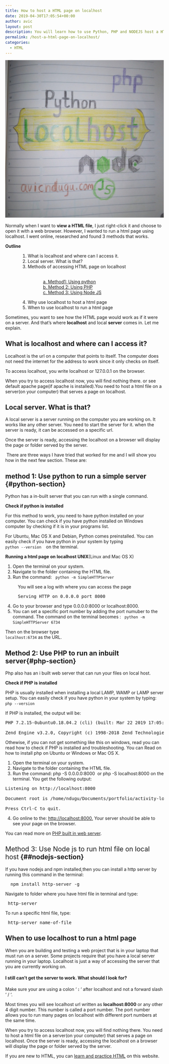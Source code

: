 ```yaml
---
title: How to host a HTML page on localhost
date: 2019-04-30T17:05:54+00:00
author: avic
layout: post
description: You will learn how to use Python, PHP and NODEJS host a HTML page on localhost. You don't need to know any of these three languages to run a HTML page on local host.
permalink: /host-a-html-page-on-localhost/
categories:
  - HTML
---
```

<img src="/public/04/IMG_20200405_174811_314-e1586098863822.jpg" alt=""/> 

<span style="font-weight: 400;">Normally when I want to <strong>view a HTML file</strong>, I just right-click it and choose to open it with a web browser. However, I wanted to run a html page using localhost. I went online, researched and found 3 methods that works.<br /> </span><!--more-->

**Outline**

<li style="list-style-type: none;">
  <ol>
    <li style="list-style-type: none;">
      <ol>
        <li style="list-style-type: none;">
          <ol>
            <li style="font-weight: 400;">
              <span style="font-weight: 400;">What is localhost and where can I access it.</span>
            </li>
            <li style="font-weight: 400;">
              <span style="font-weight: 400;">Local server. What is that?</span>
            </li>
            <li style="font-weight: 400;">
              <span style="font-weight: 400;">Methods of accessing HTML page on localhost<br /> </span>
            </li>
          </ol>
        </li>
      </ol>
    </li>
  </ol>
</li>

<p style="padding-left: 120px;">
  <span style="font-weight: 400;"><br /> <a href="#python-section">a. Method1: Using python</a><br /> <a href="#php-section">b. Method 2: Using PHP</a><br /> <a href="#nodejs-section">c. Method 3: Using Node JS</a></span>
</p>

<li style="list-style-type: none;">
  <ol>
    <li style="list-style-type: none;">
      <ol>
        <li style="list-style-type: none;">
          <ol start="4">
            <li>
              Why use localhost to host a html page
            </li>
            <li>
              When to use localhost to run a html page
            </li>
          </ol>
        </li>
      </ol>
    </li>
  </ol>
</li>

Sometimes, you want to see how the HTML page would work as if it were on a server. And that’s where **localhost** and local **server** comes in. Let me explain.

## What is localhost and where can I access it?

Localhost is the url on a computer that points to itself. The computer does not need the internet for the address to work since it only checks on itself.

To access localhost, you write localhost or 127.0.0.1 on the browser.

When you try to access localhost now, you will find nothing there. or see default apache page(if apache is installed).You need to host a html file on a server(on your computer) that serves a page on localhost.

## Local server. What is that?

A local server is a server running on the computer you are working on. It works like any other server. You need to start the server for it. when the server is ready, it can be accessed on a specific url.

Once the server is ready, accessing the localhost on a browser will display the page or folder served by the server.

<span style="font-weight: 400;"> </span><span style="font-weight: 400;">There are three ways I have tried that worked for me and I will show you how in the next few section. These are:<br /> </span>

## method 1: Use python to run a simple server {#python-section}

<span style="font-weight: 400;">Python has a in-built server that you can run with a single command.</span>

**Check if python is installed**

<span style="font-weight: 400;">For this method to work, you need to have python installed on your computer. You can check if you have python installed on Windows computer by checking if it is in your programs list. </span>



<span style="font-weight: 400;">For Ubuntu, Mac OS X and Debian, Python comes preinstalled. </span><span style="font-weight: 400;">You can easily check if you have python in your system by typing <code> python --version </code>  on the terminal.</span>

<span style="font-weight: 400;"><strong>Running a html page on localhost UNIX</strong>(Linux and Mac OS X)</span>

<li style="list-style-type: none;">
  <ol>
    <li>
      <span style="font-weight: 400;">Open the terminal on your system.</span>
    </li>
    <li>
      <span style="font-weight: 400;">Navigate to the folder containing the HTML file.</span>
    </li>
    <li>
      <span style="font-weight: 400;">Run the command:</span><span style="font-weight: 400;">   <code>python -m SimpleHTTPServer</code></span>
    </li>
  </ol>
</li>

<p style="padding-left: 40px;">
  You will see a log with where you can access the page
</p>

<pre style="padding-left: 40px;">Serving HTTP on 0.0.0.0 port 8000</pre>

<li style="list-style-type: none;">
  <ol start="4">
    <li>
      <span style="font-weight: 400;">Go to your browser and type 0.0.0.0:8000 or localhost:8000.</span>
    </li>
    <li>
      <span style="font-weight: 400;">You can set a specific port number by adding the port numuber to the command. The command on the terminal becomes : <code> python -m SimpleHTTPServer 6734 </code></span>
    </li>
  </ol>
</li>

<span style="font-weight: 400;">Then on the browser type <code> localhost:6734</code> as the URL.</span>

## Method 2: Use PHP to run an inbuilt server{#php-section}

<span style="font-weight: 400;">Php also has an i built web server that can run your files on local host.</span>

**Check if PHP is installed**

<span style="font-weight: 400;">PHP is usually installed when installing a local LAMP, WAMP or LAMP server setup. </span><span style="font-weight: 400;">You can easily check if you have python in your system by typing:</span><span style="font-weight: 400;"><code> php --version </code></span>

<span style="font-weight: 400;">If PHP is installed, the output will be:<br /> </span>

<pre><span style="font-weight: 400;">PHP 7.2.15-0ubuntu0.18.04.2 (cli) (built: Mar 22 2019 17:05:14) ( NTS )</span> <span style="font-weight: 400;">Copyright (c) 1997-2018 The PHP Group</span>

<span style="font-weight: 400;">Zend Engine v3.2.0, Copyright (c) 1998-2018 Zend Technologies with Zend OPcache v7.2.15-0ubuntu0.18.04.2, Copyright (c) 1999-2018, by Zend Technologies</span></pre>

<span style="font-weight: 400;">Othewise, if you can not get something like this on windows, read you can read how to check if PHP is installed and troubleshooting. You can </span><span style="font-weight: 400;">Read on how to install php on Ubuntu or Windows or Mac OS X.</span>

<li style="list-style-type: none;">
  <ol>
    <li>
      <span style="font-weight: 400;">Open the terminal on your system.</span>
    </li>
    <li>
      <span style="font-weight: 400;">Navigate to the folder containing the HTML file.</span>
    </li>
    <li>
      <span style="font-weight: 400;">Run the command: php -S 0.0.0.0:8000  or php -S localhost:8000 on the terminal. </span><span style="font-weight: 400;">You get the following output:</span>
    </li>
  </ol>
</li>

<pre><span style="font-weight: 400;">Listening on http://localhost:8000

</span><span style="font-weight: 400;">Document root is /home/ndugu/Documents/portfolio/activity-logger

</span><span style="font-weight: 400;">Press Ctrl-C to quit.</span></pre>

<li style="list-style-type: none;">
  <ol start="4">
    <li>
      <span style="font-weight: 400;">Go online to the: </span><a href="http://localhost:8000"><span style="font-weight: 400;">http://localhost:8000.</span></a> Your server should be able to see your page on the browser.
    </li>
  </ol>
</li>

<span style="font-weight: 400;">You can read more on <a href="https://www.php.net/manual/en/features.commandline.webserver.php" target="_blank" rel="noopener noreferrer">PHP built in web server</a>.</span>

## <span style="font-weight: 400;">Method 3: Use Node js to run html file on local host</span> {##nodejs-section}

<span style="font-weight: 400;">If you have nodejs and npm installed,then you can install a http server by running this command in the terminal:</span>

<pre><span style="font-weight: 400;">  npm install http-server -g</span></pre>

<span style="font-weight: 400;">Navigate to folder where you have html file in terminal and type:</span>

<pre><span style="font-weight: 400;"> http-server</span></pre>

<span style="font-weight: 400;">To run a specific html file, type:</span>

<pre><span style="font-weight: 400;"> http-server name-of-file</span></pre>

## When to use localhost to run a html page

When you are building and testing a web project that is in your laptop that must run on a server. Some projects require that you have a local server running in your laptop. Localhost is just a way of accessing the server that you are currently working on.

#### I still can&#8217;t get the server to work. What should I look for?

Make sure your are using a colon &#8216; **:** &#8216; after localhost and not a forward slash &#8216; / &#8216;.

Most times you will see localhost url written as **localhost:8000** or any other 4 digit number. This number is called a port number. The port number allows you to run many pages on localhost with different port numbers at the same time.

When you try to access localhost now, you will find nothing there. You need to host a html file on a server(on your computer) that serves a page on localhost. Once the server is ready, accessing the localhost on a browser will display the page or folder served by the server.

If you are new to HTML, you can [learn and practice HTML](https://learn.avicndugu.com/practice-html/) on this website.